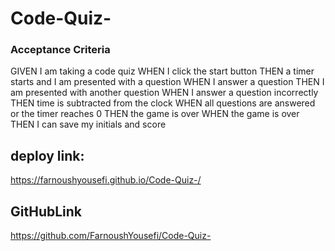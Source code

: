 # Code-Quiz-
### Acceptance Criteria
GIVEN I am taking a code quiz
WHEN I click the start button
THEN a timer starts and I am presented with a question
WHEN I answer a question
THEN I am presented with another question
WHEN I answer a question incorrectly
THEN time is subtracted from the clock
WHEN all questions are answered or the timer reaches 0
THEN the game is over
WHEN the game is over
THEN I can save my initials and score

## deploy link:
https://farnoushyousefi.github.io/Code-Quiz-/

## GitHubLink
https://github.com/FarnoushYousefi/Code-Quiz-
